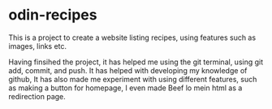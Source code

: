 # odin-recipes
This is a project to create a website listing recipes, using features such as images, links etc.

Having finsihed the project, it has helped me using the git terminal, using git add, commit, and push.
It has helped with developing my knowledge of github, It has also made me experiment with using different features, such as making a button for homepage, I even made Beef lo mein html as a redirection page.
